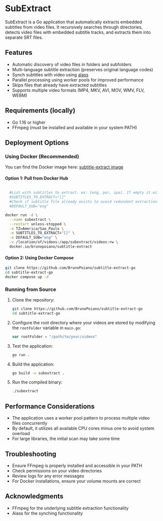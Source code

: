 # SubExtract

SubExtract is a Go application that automatically extracts embedded subtitles from video files. It recursively searches through directories, detects video files with embedded subtitle tracks, and extracts them into separate SRT files.

## Features

- Automatic discovery of video files in folders and subfolders
- Multi-language subtitle extraction (preserves original language codes)
- Synch subtitles with video using [alass](https://github.com/kaegi/alass)
- Parallel processing using worker pools for improved performance
- Skips files that already have extracted subtitles
- Supports multiple video formats (MP4, MKV, AVI, MOV, WMV, FLV, WEBM)

## Requirements (locally)

- Go 1.16 or higher
- FFmpeg (must be installed and available in your system PATH)

## Deployment Options

### Using Docker (Recommended)
You can find the Docker image here: [subtitle-extract image](https://hub.docker.com/r/brunopoiano/subtitle-extract)

#### Option 1: Pull from Docker Hub



```bash

  #List with subtitles to extract. ex: [eng, por, spa]. If empty it will extract all subtitles
  #SUBTITLES_TO_EXTRACT="[]"
  #Check if subtitle file already exists to avoid redundant extraction. Default "eng"
  #DEFAULT_SUB="eng"

docker run -d \
  --name subextract \
  --restart unless-stopped \
  -e TZ=America/Sao_Paulo \
  -e SUBTITLES_TO_EXTRACT="[]" \
  -e DEFAULT_SUB="eng" \
  -v /location/of/videos:/app/subextract/videos:rw \
  docker.io/brunopoiano/subtitle-extract
```

#### Option 2: Using Docker Compose
```bash
git clone https://github.com/BrunoPoiano/subtitle-extract-go
cd subtitle-extract-go
docker compose up -d
```

### Running from Source

1. Clone the repository:
   ```bash
   git clone https://github.com/BrunoPoiano/subtitle-extract-go
   cd subtitle-extract-go
   ```

2. Configure the root directory where your videos are stored by modifying the `rootFolder` variable in `main.go`:
   ```go
   var rootFolder = "/path/to/your/videos"
   ```

3. Test the application:
   ```bash
   go run .
   ```

4. Build the application:
   ```bash
   go build -o subextract .
   ```

5. Run the compiled binary:
   ```bash
   ./subextract
   ```


## Performance Considerations

- The application uses a worker pool pattern to process multiple video files concurrently
- By default, it utilizes all available CPU cores minus one to avoid system overload
- For large libraries, the initial scan may take some time

## Troubleshooting

- Ensure FFmpeg is properly installed and accessible in your PATH
- Check permissions on your video directories
- Review logs for any error messages
- For Docker installations, ensure your volume mounts are correct

## Acknowledgments

- FFmpeg for the underlying subtitle extraction functionality
- Alass for the synching functionality
